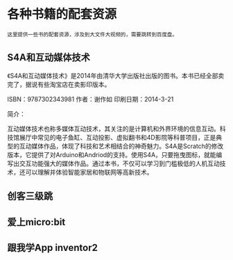 # 各种书籍的配套资源

    这里提供一些书的配套资源，涉及到大文件大视频的，需要跳转到百度盘。

## S4A和互动媒体技术

《S4A和互动媒体技术》是2014年由清华大学出版社出版的图书。本书已经全部卖完了，据说有些淘宝店在卖影印版本。

ISBN：9787302343981
作者：谢作如
印刷日期：2014-3-21

简介：

互动媒体技术也称多媒体互动技术，其关注的是计算机和外界环境的信息互动。科技馆展厅中常见的电子鱼缸、互动投影、虚拟翻书和4D影院等科普项目，正是典型的互动媒体作品，体现了科技和艺术相结合的神奇魅力。S4A是Scratch的修改版本，它提供了对Arduino和Andriod的支持。使用S4A，只要拖曳图标，就能编写出交互功能强大的媒体作品。通过本书，不仅可以学习到门槛极低的人机互动技术，还可以理解并体验智能家居和物联网等高新技术。


## 创客三级跳




## 爱上micro:bit

## 跟我学App inventor2

